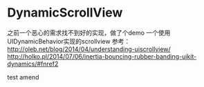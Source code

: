 # DynamicScrollView
之前一个恶心的需求找不到好的实现，做了个demo
一个使用UIDynamicBehavior实现的scrollview
参考：
http://oleb.net/blog/2014/04/understanding-uiscrollview/
http://holko.pl/2014/07/06/inertia-bouncing-rubber-banding-uikit-dynamics/#fnref2

test amend

